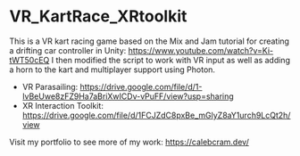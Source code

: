 # VR_KartRace_XRtoolkit
 This is a VR kart racing game based on the Mix and Jam tutorial for creating a drifting car controller in Unity: https://www.youtube.com/watch?v=Ki-tWT50cEQ     I then modified the script to work with VR input as well as adding a horn to the kart and multiplayer support using Photon. 
 - VR Parasailing: https://drive.google.com/file/d/1-lvBeUwe8zFZ9Ha7aBriXwICDv-vPuFF/view?usp=sharing
 - XR Interaction Toolkit: https://drive.google.com/file/d/1FCJZdC8pxBe_mGlyZ8aY1urch9LcQt2h/view

Visit my portfolio to see more of my work: https://calebcram.dev/
